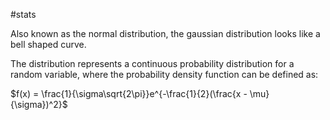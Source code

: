 #stats 

Also known as the normal distribution, the gaussian distribution looks like a bell shaped curve.

The distribution represents a continuous probability distribution for a random variable, where the probability density function can be defined as:

$f(x) = \frac{1}{\sigma\sqrt{2\pi}}e^{-\frac{1}{2}(\frac{x - \mu}{\sigma})^2}$